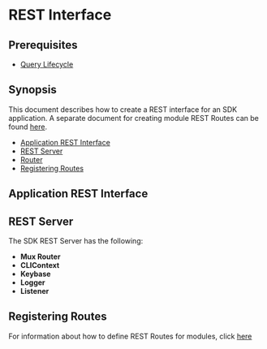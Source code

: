 # REST Interface

## Prerequisites

* [Query Lifecycle](./query-lifecycle.md)

## Synopsis

This document describes how to create a REST interface for an SDK application. A separate document for creating module REST Routes can be found [here](#../module-interfaces.md#rest).

- [Application REST Interface](#application-rest-interface)
- [REST Server](#rest-server)
- [Router](#router)
- [Registering Routes](#registering-routes)

## Application REST Interface

## REST Server

The SDK REST Server has the following:

* **Mux Router**
* **CLIContext**
* **Keybase**
* **Logger**
* **Listener**

## Registering Routes

For information about how to define REST Routes for modules, click [here](../building-modules.md#rest)
